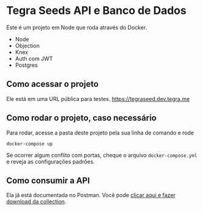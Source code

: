 # Tegra Seeds API e Banco de Dados

Este é um projeto em Node que roda através do Docker.

- Node
- Objection
- Knex
- Auth com JWT
- Postgres

## Como acessar o projeto

Ele está em uma URL pública para testes.
https://tegraseed.dev.tegra.me

## Como rodar o projeto, caso necessário

Para rodar, acesse a pasta deste projeto pela sua linha de comando e rode

```
docker-compose up
```

Se ocorrer algum conflito com portas, cheque o arquivo `docker-compose.yml` e reveja as configurações padrões.

## Como consumir a API

Ela já está documentada no Postman. Você pode [clicar aqui e fazer download da collection](https://www.getpostman.com/collections/2d8957e4f2f13415804f).
